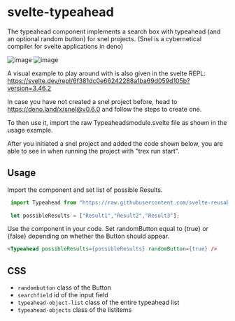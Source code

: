 # svelte-typeahead
The typeahead component implements a search box with typeahead (and an optional random button) for snel projects. (Snel is a cybernetical compiler for svelte applications in deno)

![image](https://user-images.githubusercontent.com/79450010/151197042-e21d0882-91e2-4365-9f8c-f78c4b74d9fe.png)
![image](https://user-images.githubusercontent.com/79450010/151198544-b27819de-fbd1-443c-a0a4-4ef3eaca68bd.png)

A visual example to play around with is also given in the svelte REPL: https://svelte.dev/repl/6f381dc0e66242288a1ba69d059d105b?version=3.46.2

In case you have not created a snel project before, head to https://deno.land/x/snel@v0.6.0 and follow the steps to create one.

To then use it, import the raw Typeaheadsmodule.svelte file as shown in the usage example.

After you initiated a snel project and added the code shown below, you are able to see in when running the project with "trex run start".

## Usage

Import the component and set list of possible Results.

```javascript
 import Typeahead from "https://raw.githubusercontent.com/svelte-reusable-components/svelte-typeahead/main/Typeaheadmodule.svelte"
 
 let possibleResults = ["Result1","Result2","Result3"];
```

Use the component in your code. Set randomButton equal to {true} or {false} depending on whether the Button should appear.

```html
<Typeahead possibleResults={possibleResults} randomButton={true} />
```
## CSS
- `randombutton` class of the Button
- `searchfield` id of the input field
- `typeahead-object-list` class of the entire typeahead list
- `typeahead-objects` class of the listitems
